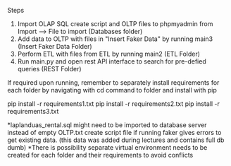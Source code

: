 Steps
1. Import OLAP SQL create script and OLTP files to phpmyadmin from Import --> File to import (Databases folder)
2. Add data to OLTP with files in "Insert Faker Data" by running main3 (Insert Faker Data Folder)
3. Perform ETL with files from ETL by running main2 (ETL Folder)
4. Run main.py and open rest API interface to search for pre-defied queries (REST Folder)


If required upon running, remember to separately install requirements for each folder
by navigating with cd command to folder and install with pip

pip install -r requirements1.txt
pip install -r requirements2.txt
pip install -r requirements3.txt

*laplanduas_rental.sql might need to be imported to database server instead  of empty OLTP.txt create script file if running faker gives errors to get existing data. (this data was added during lectures and contains full db dumb) 
*There is possibility separate virtual environment needs to be created for each folder and their requirements to avoid conflicts
